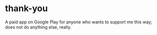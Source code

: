 # thank-you
A paid app on Google Play for anyone who wants to support me this way; does not do anything else, really.
